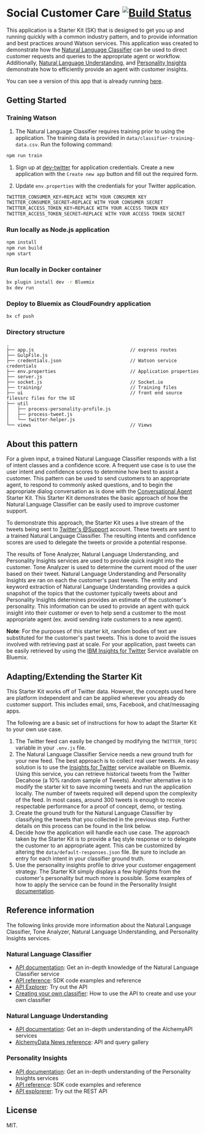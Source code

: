 # Social Customer Care [![Build Status](https://travis-ci.org/watson-developer-cloud/social-customer-care.svg?branch=master)](https://travis-ci.org/watson-developer-cloud/social-customer-care)

This application is a Starter Kit (SK) that is designed to get you up and running quickly with a common industry pattern, and to provide information and best practices around Watson services. This application was created to demonstrate how the [Natural Language Classifier][natural-language-classifier] can be used to direct customer requests and queries to the appropriate agent or workflow. Additionally, [Natural Language Understanding][natural-language-understanding], and [Personality Insights][personality-insights] demonstrate how to efficiently provide an agent with customer insights.

You can see a version of this app that is already running [here](https://social-customer-care.mybluemix.net/).

## Getting Started

### Training Watson

1. The Natural Language Classifier requires training prior to using the application. The training data is provided in `data/classifier-training-data.csv`. Run the following command:

```sh
npm run train
```

1. Sign up at [dev-twitter](http://apps.twitter.com) for application credentials. Create a new application with the `Create new app` button and fill out the required form.

1. Update `env.properties` with the credentials for your Twitter application.

```s
TWITTER_CONSUMER_KEY=REPLACE WITH YOUR CONSUMER KEY
TWITTER_CONSUMER_SECRET=REPLACE WITH YOUR CONSUMER SECRET
TWITTER_ACCESS_TOKEN_KEY=REPLACE WITH YOUR ACCESS TOKEN KEY
TWITTER_ACCESS_TOKEN_SECRET=REPLACE WITH YOUR ACCESS TOKEN SECRET
```

### Run locally as Node.js application

```sh
npm install
npm run build
npm start
```

### Run locally in Docker container

```sh
bx plugin install dev -r Bluemix
bx dev run
```

### Deploy to Bluemix as CloudFoundry application

```sh
bx cf push
```

### Directory structure

```none
.
├── app.js                                   // express routes
├── GulpFile.js
├── credentials.json                         // Watson service credentials
├── env.properties                           // Application properties
├── server.js
├── socket.js                                // Socket.io
├── training/                                // Training files
├── ui                                       // front end source filessrc files for the UI
├── util
│   ├── process-personality-profile.js
│   ├── process-tweet.js
│   └── twitter-helper.js
└── views                                    // Views
```

## About this pattern

For a given input, a trained Natural Language Classifier responds with a list of intent classes and a confidence score. A frequent use case is to use the user intent and confidence scores to determine how best to assist a customer. This pattern can be used to send customers to an appropriate agent, to respond to commonly asked questions, and to begin the appropriate dialog conversation as is done with the [Conversational Agent](https://github.com/watson-developer-cloud/conversational-agent-application-starter-kit) Starter Kit. This Starter Kit demonstrates the basic approach of how the Natural Language Classifier can be easily used to improve customer support.

To demonstrate this approach, the Starter Kit uses a live stream of the tweets being sent to [Twitter's @Support](https://twitter.com/Support) account. These tweets are sent to a trained Natural Language Classifier. The resulting intents and confidence scores are used to delegate the tweets or provide a potential response.

The results of Tone Analyzer, Natural Language Understanding, and Personality Insights services are used to provide quick insight into the customer. Tone Analyzer is used to determine the current mood of the user based on their tweet. Natural Language Understanding and Personality Insights are ran on each the customer's past tweets. The entity and keyword extraction of Natural Language Understanding provides a quick snapshot of the topics that the customer typically tweets about and Personality Insights determines provides an estimate of the customer's personality. This information can be used to provide an agent with quick insight into their customer or even to help send a customer to the most appropriate agent (ex. avoid sending irate customers to a new agent).

**Note**: For the purposes of this starter kit, random bodies of text are substituted for the customer's past tweets. This is done to avoid the issues involved with retrieving past at scale. For your application, past tweets can be easily retrieved by using the [IBM Insights for Twitter](https://console.ng.bluemix.net/docs/services/Twitter/index.html#twitter) Service available on Bluemix.

## Adapting/Extending the Starter Kit

This Starter Kit works off of Twitter data. However, the concepts used here are platform independent and can be applied wherever you already do customer support. This includes email, sms, Facebook, and chat/messaging apps.

The following are a basic set of instructions for how to adapt the Starter Kit to your own use case.

1. The Twitter feed can easily be changed by modifying the `TWITTER_TOPIC` variable in your `.env.js` file.
1. The Natural Language Classifier Service needs a new ground truth for your new feed. The best approach is to collect real user tweets. An easy solution is to use the [Insights for Twitter](https://console.ng.bluemix.net/docs/#services/Twitter/index.html) service available on Bluemix. Using this service, you can retrieve historical tweets from the Twitter Decahose (a 10% random sample of Tweets). Another alternative is to modify the starter kit to save incoming tweets and run the application locally. The number of tweets required will depend upon the complexity of the feed. In most cases, around 300 tweets is enough to receive respectable performance for a proof of concept, demo, or testing.
1. Create the ground truth for the Natural Language Classifier by classifying the tweets that you collected in the previous step. Further details on this process can be found in the link below.
1. Decide how the application will handle each use case. The approach taken by the Starter Kit is to provide a faq style response or to delegate the customer to an appropriate agent. This can be customized by altering the `data/default-responses.json` file. Be sure to include an entry for each intent in your classifier ground truth.
1. Use the personality insights profile to drive your customer engagement strategy. The Starter Kit simply displays a few highlights from the customer's personality but much more is possible. Some examples of how to apply the service can be found in the Personality Insight [documentation](https://www.ibm.com/watson/developercloud/doc/personality-insights/basics.shtml#overviewApply).

## Reference information

The following links provide more information about the Natural Language Classifier, Tone Analyzer, Natural Language Understanding, and Personality Insights services.

### Natural Language Classifier

* [API documentation](http://www.ibm.com/watson/developercloud/doc/natural-language-classifier/index.html): Get an in-depth knowledge of the Natural Language Classifier service
* [API reference](http://www.ibm.com/watson/developercloud/natural-language-classifier/api/v1/): SDK code examples and reference
* [API Explorer](https://watson-api-explorer.mybluemix.net/apis/natural-language-classifier-v1): Try out the API
* [Creating your own classifier](http://www.ibm.com/watson/developercloud/doc/natural-language-classifier/getting-started.html): How to use the API to create and use your own classifier

### Natural Language Understanding

* [API documentation](http://www.alchemyapi.com/api): Get an in-depth understanding of the AlchemyAPI services
* [AlchemyData News reference](http://docs.alchemyapi.com/): API and query gallery

### Personality Insights

* [API documentation](http://www.ibm.com/watson/developercloud/doc/personality-insights/): Get an in-depth understanding of the Personality Insights services
* [API reference](http://www.ibm.com/watson/developercloud/personality-insights/api/v3/): SDK code examples and reference
* [API explorerer](https://watson-api-explorer.mybluemix.net/apis/personality-insights-v2): Try out the REST API

## License

MIT.

[natural-language-understanding]: http://www.ibm.com/watson/developercloud/natural-language-understanding.html
[natural-language-classifier]: http://www.ibm.com/watson/developercloud/nl-classifier.html
[personality-insights]: http://www.ibm.com/watson/developercloud/personality-insights.html
[dev-twitter]: http://apps.twitter.com
